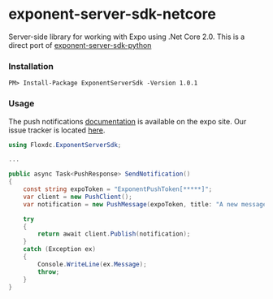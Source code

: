 # exponent-server-sdk-netcore #

Server-side library for working with Expo using .Net Core 2.0.
This is a direct port of [exponent-server-sdk-python](https://github.com/expo/exponent-server-sdk-python)


### Installation ###

```
PM> Install-Package ExponentServerSdk -Version 1.0.1
```


### Usage ###

The push notifications [documentation](https://docs.expo.io/versions/latest/guides/push-notifications.html) is available on the expo site.
Our issue tracker is located [here](https://bitbucket.org/kirillta/exponent-server-sdk-netcore/issues).


```cs
using Floxdc.ExponentServerSdk;

...

public async Task<PushResponse> SendNotification()
{
    const string expoToken = "ExponentPushToken[*****]";
    var client = new PushClient();
    var notification = new PushMessage(expoToken, title: "A new message from your friend");

    try
    {
        return await client.Publish(notification);
    }
    catch (Exception ex)
    {
        Console.WriteLine(ex.Message);
        throw;
    }
}
```


